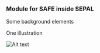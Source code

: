 ### Module for SAFE inside SEPAL

Some background elements


One illustration

![Alt text](/docs/images/bfast.jpeg?raw=true)


